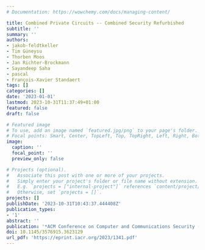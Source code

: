 ```yaml
---
# Documentation: https://wowchemy.com/docs/managing-content/

title: Combined Private Circuits -- Combined Security Refurbished
subtitle: ''
summary: ''
authors:
- jakob-feldtkeller
- Tim Güneysu
- Thorben Moos
- Jan Richter-Brockmann
- Sayandeep Saha
- pascal
- François-Xavier Standaert
tags: []
categories: []
date: '2023-01-01'
lastmod: 2023-10-31T11:37:49+01:00
featured: false
draft: false

# Featured image
# To use, add an image named `featured.jpg/png` to your page's folder.
# Focal points: Smart, Center, TopLeft, Top, TopRight, Left, Right, BottomLeft, Bottom, BottomRight.
image:
  caption: ''
  focal_point: ''
  preview_only: false

# Projects (optional).
#   Associate this post with one or more of your projects.
#   Simply enter your project's folder or file name without extension.
#   E.g. `projects = ["internal-project"]` references `content/project/deep-learning/index.md`.
#   Otherwise, set `projects = []`.
projects: []
publishDate: '2023-10-31T10:43:37.444408Z'
publication_types:
- '1'
abstract: ''
publication: '*ACM Conference on Computer and Communications Security (CCS)*'
doi: 10.1145/3576915.3623129
url_pdf: 'https://eprint.iacr.org/2023/1341.pdf'
---
```

